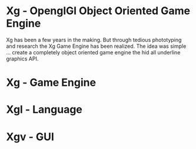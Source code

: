# Xg - OpenglGl Object Oriented Game Engine

Xg has been a few years in the making.  But through tedious phototyping and research the Xg Game Engine has been realized.  The idea was simple ... create a completely object oriented game engine the hid all underline graphics API.

# Xg - Game Engine

# Xgl - Language

# Xgv - GUI
